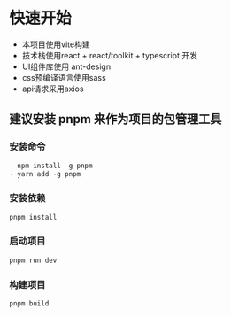 # 快速开始

- 本项目使用vite构建
- 技术栈使用react + react/toolkit + typescript 开发
- UI组件库使用 ant-design
- css预编译语言使用sass
- api请求采用axios

## **建议安装 pnpm 来作为项目的包管理工具**

### 安装命令

```javascript
- npm install -g pnpm
- yarn add -g pnpm
```

### 安装依赖

``` javascript
pnpm install
```

### 启动项目

``` javascript
pnpm run dev
```

### 构建项目

``` javascript
pnpm build
```
